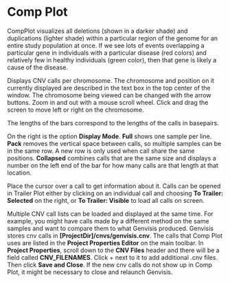 # Comp Plot

CompPlot visualizes all deletions (shown in a darker shade) and duplications (lighter shade) within a particular region of the genome for an entire study population at once. If we see lots of events overlapping a particular gene in individuals with a particular disease (red colors) and relatively few in healthy individuals (green color), then that gene is likely a cause of the disease.

Displays CNV calls per chromosome. The chromosome and position on it currently displayed are described in the text box in the top center of the window. The chromosome being viewed can be changed with the arrow buttons. Zoom in and out with a mouse scroll wheel. Click and drag the screen to move left or right on the chromosome.

The lengths of the bars correspond to the lengths of the calls in basepairs.

On the right is the option **Display Mode**. **Full** shows one sample per line. **Pack** removes the vertical space between calls, so multiple samples can be in the same row. A new row is only used when call share the same positions. **Collapsed** combines calls that are the same size and displays a number on the left end of the bar for how many calls are that length at that location.

Place the cursor over a call to get information about it. Calls can be opened in Trailer Plot either by clicking on an individual call and choosing **To Trailer: Selected** on the right, or **To Trailer: Visible** to load all calls on screen.

Multiple CNV call lists can be loaded and displayed at the same time. For example, you might have calls made by a different method on the same samples and want to compare them to what Genvisis produced. Genvisis stores cnv calls in **[ProjectDir]/cnvs/genvisis.cnv**. The calls that Comp Plot uses are listed in the **Project Properties Editor** on the main toolbar. In **Project Properties**, scroll down to the **CNV Files** header and there will be a field called **CNV_FILENAMES**. Click + next to it to add additional .cnv files. Then click **Save and Close**. If the new cnv calls do not show up in Comp Plot, it might be necessary to close and relaunch Genvisis.